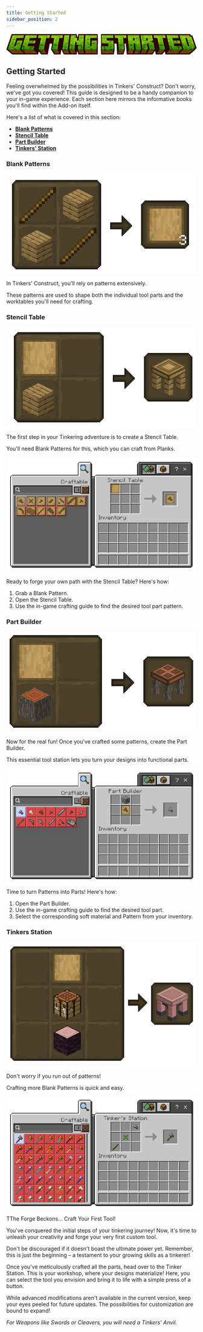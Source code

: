 ```yaml
---
title: Getting Started
sidebar_position: 2
---
```


![Getting Started](../../_assets/images/tinkers-getting_started.png)

## Getting Started

Feeling overwhelmed by the possibilities in Tinkers' Construct? Don't worry, we've got you covered! This guide is designed to be a handy companion to your in-game experience.  Each section here mirrors the informative books you'll find within the Add-on itself.

Here's a list of what is covered in this section: 
 - [**Blank Patterns**](#blank-patterns)
 - [**Stencil Table**](#stencil-table)
 - [**Part Builder**](#part-builder)
 - [**Tinkers' Station**](#tinkers-station)

### Blank Patterns

![Pattern Crafting](../../_assets/images/tinkers-pattern_recipe.png)

In Tinkers' Construct, you'll rely on patterns extensively. 

These patterns are used to shape both the individual tool parts and the worktables you'll need for crafting.

### Stencil Table

![Stencil Table Crafting](../../_assets/images/tinkers-stencil_table_recipe.png)

The first step in your Tinkering adventure is to create a Stencil Table.

You'll need Blank Patterns for this, which you can craft from Planks.

![Stencil Table Usage](../../_assets/images/tinkers-stencil_table_usage.png)

Ready to forge your own path with the Stencil Table? Here's how:

1. Grab a Blank Pattern.
2. Open the Stencil Table.
3. Use the in-game crafting guide to find the desired tool part pattern.

### Part Builder

![Part Builder Crafting](../../_assets/images/tinkers-part_builder_recipe.png)

Now for the real fun! Once you've crafted some patterns, create the Part Builder. 

This essential tool station lets you turn your designs into functional parts.

![Part Builder Usage](../../_assets/images/tinkers-part_builder_usage.png)

Time to turn Patterns into Parts! Here's how:

1. Open the Part Builder.
2. Use the in-game crafting guide to find the desired tool part.
3. Select the corresponding soft material and Pattern from your inventory.

### Tinkers Station

![Tinkers' Station Crafting](../../_assets/images/tinkers-tinkers_station_recipe.png)

Don't worry if you run out of patterns! 

Crafting more Blank Patterns is quick and easy.

![Tinkers' Station Usage](../../_assets/images/tinkers-tinkers_station_usage.png)

TThe Forge Beckons... Craft Your First Tool!

You've conquered the initial steps of your tinkering journey! Now, it's time to unleash your creativity and forge your very first custom tool.

Don't be discouraged if it doesn't boast the ultimate power yet. Remember, this is just the beginning – a testament to your growing skills as a tinkerer!

Once you've meticulously crafted all the parts, head over to the Tinker Station. This is your workshop, where your designs materialize! Here, you can select the tool you envision and bring it to life with a simple press of a button.

While advanced modifications aren't available in the current version, keep your eyes peeled for future updates. The possibilities for customization are bound to expand!

*For Weapons like Swords or Cleavers, you will need a Tinkers' Anvil.*